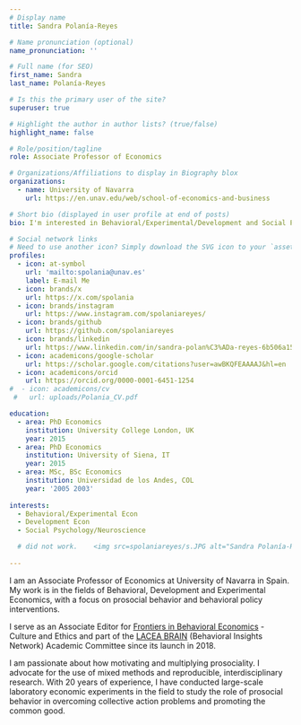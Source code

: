 ```yaml
---
# Display name
title: Sandra Polanía-Reyes

# Name pronunciation (optional)
name_pronunciation: ''

# Full name (for SEO)
first_name: Sandra
last_name: Polanía-Reyes

# Is this the primary user of the site?
superuser: true

# Highlight the author in author lists? (true/false)
highlight_name: false

# Role/position/tagline
role: Associate Professor of Economics

# Organizations/Affiliations to display in Biography blox
organizations:
  - name: University of Navarra
    url: https://en.unav.edu/web/school-of-economics-and-business

# Short bio (displayed in user profile at end of posts)
bio: I'm interested in Behavioral/Experimental/Development and Social Psychology 

# Social network links
# Need to use another icon? Simply download the SVG icon to your `assets/media/icons/` folder.
profiles:
  - icon: at-symbol
    url: 'mailto:spolania@unav.es'
    label: E-mail Me
  - icon: brands/x
    url: https://x.com/spolania
  - icon: brands/instagram
    url: https://www.instagram.com/spolaniareyes/
  - icon: brands/github
    url: https://github.com/spolaniareyes
  - icon: brands/linkedin
    url: https://www.linkedin.com/in/sandra-polan%C3%ADa-reyes-6b506a15/
  - icon: academicons/google-scholar
    url: https://scholar.google.com/citations?user=awBKQFEAAAAJ&hl=en
  - icon: academicons/orcid
    url: https://orcid.org/0000-0001-6451-1254
#  - icon: academicons/cv
 #   url: uploads/Polania_CV.pdf

education:
  - area: PhD Economics 
    institution: University College London, UK
    year: 2015
  - area: PhD Economics
    institution: University of Siena, IT
    year: 2015
  - area: MSc, BSc Economics
    institution: Universidad de los Andes, COL
    year: '2005 2003'
   
interests:
  - Behavioral/Experimental Econ
  - Development Econ
  - Social Psychology/Neuroscience

  # did not work.    <img src=spolaniareyes/s.JPG alt="Sandra Polanía-Reyes" style=border-radius:10%;width:270px;height:270px>   
                                                    
---
```

<!-- The image tag with custom styling should use HTML -->

I am an Associate Professor of Economics at University of Navarra in Spain. My work is in the fields of Behavioral, Development and Experimental Economics, with a focus on prosocial behavior and behavioral policy interventions. 

I serve as an Associate Editor for <a href="https://www.frontiersin.org/journals/behavioral-economics" >Frontiers in Behavioral Economics</a> - Culture and Ethics and part of the <a href="https://www.iadb.org/en/research-and-data/behavioral-lacea-brain">LACEA BRAIN</a> (Behavioral Insights Network) Academic Committee since its launch in 2018.

I am passionate about how motivating and multiplying prosociality. I advocate for the use of mixed methods and reproducible, interdisciplinary research. With 20 years of experience, I have conducted large-scale laboratory economic experiments in the field to study the role of prosocial behavior in overcoming collective action problems and promoting the common good.
